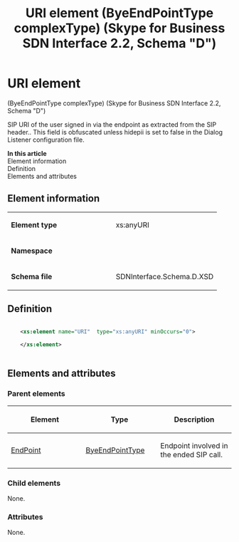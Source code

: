 ﻿---
title: URI element (ByeEndPointType complexType) (Skype for Business SDN Interface 2.2, Schema "D")
TOCTitle: URI element (ByeEndPointType complexType)
ms:assetid: 53afb829-203a-12fa-bde2-6cd6041c1064
ms:mtpsurl: https://msdn.microsoft.com/en-us/library/Mt171019(v=office.16)
ms:contentKeyID: 65855592
ms.date: 08/24/2015
mtps_version: v=office.16
dev_langs:
- xml
---

# URI element 

(ByeEndPointType complexType) (Skype for Business SDN Interface 2.2, Schema \"D\")

SIP URI of the user signed in via the endpoint as extracted from the SIP header.. This field is obfuscated unless hidepii is set to false in the Dialog Listener configuration file.


**In this article**  
Element information  
Definition  
Elements and attributes  

## Element information

<table>
<colgroup>
<col style="width: 50%" />
<col style="width: 50%" />
</colgroup>
<tbody>
<tr class="odd">
<td><p><strong>Element type</strong></p></td>
<td><p>xs:anyURI</p></td>
</tr>
<tr class="even">
<td><p><strong>Namespace</strong></p></td>
<td><p></p></td>
</tr>
<tr class="odd">
<td><p><strong>Schema file</strong></p></td>
<td><p>SDNInterface.Schema.D.XSD</p></td>
</tr>
</tbody>
</table>


## Definition

``` xml

    <xs:element name="URI"  type="xs:anyURI" minOccurs="0">
    
    </xs:element>
  
```

## Elements and attributes

### Parent elements

<table>
<colgroup>
<col style="width: 33%" />
<col style="width: 33%" />
<col style="width: 33%" />
</colgroup>
<thead>
<tr class="header">
<th><p>Element</p></th>
<th><p>Type</p></th>
<th><p>Description</p></th>
</tr>
</thead>
<tbody>
<tr class="odd">
<td><p><a href="endpoint-element-byetype-complextype-skype-for-business-sdn-interface-2-2-schema-d.md">EndPoint</a></p></td>
<td><p><a href="byeendpointtype-complextype-skype-for-business-sdn-interface-2-2-schema-d.md">ByeEndPointType</a></p></td>
<td><p>Endpoint involved in the ended SIP call.</p></td>
</tr>
</tbody>
</table>


### Child elements

None.

### Attributes

None.


